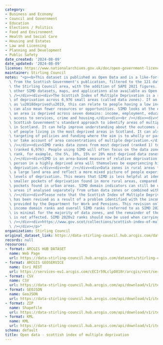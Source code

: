 ```yaml
---
category:
- Business and Economy
- Council and Government
- Education
- Elections / Politics
- Food and Environment
- Health and Social Care
- Housing and Estates
- Law and Licensing
- Planning and Development
- Public Safety
date_created: '2024-08-09'
date_updated: '2024-08-09'
license: https://www.nationalarchives.gov.uk/doc/open-government-licence/version/3/
maintainer: Stirling Council
notes: "<p><b>This dataset is published as Open Data and is a like-for-like extract\
  \ from the Scottish Government's publication, filtered to the 121 datazones within\
  \ the Stirling Council area, with the addition of SAPE 2021 figures. We have published\
  \ other SIMD datasets, maps, and applications also available as Open Data.</b><div><br\
  \ /></div><div><div>The Scottish Index of Multiple Deprivation is a relative measure\
  \ of deprivation across 6,976 small areas (called data zones). If an area is identified\
  \ as \u2018deprived\u2019, this can relate to people having a low income but it\
  \ can also mean fewer resources or opportunities. SIMD looks at the extent to which\
  \ an area is deprived across seven domains: income, employment, education, health,\
  \ access to services, crime and housing.</div><div><br /></div><div>SIMD is the\
  \ Scottish Government's standard approach to identify areas of multiple deprivation\
  \ in Scotland. It can help improve understanding about the outcomes and circumstances\
  \ of people living in the most deprived areas in Scotland. It can also allow effective\
  \ targeting of policies and funding where the aim is to wholly or partly tackle\
  \ or take account of area concentrations of multiple deprivation.</div><div><br\
  \ /></div><div>SIMD ranks data zones from most deprived (ranked 1) to least deprived\
  \ (ranked 6,976). People using SIMD will often focus on the data zones below a certain\
  \ rank, for example, the 5%, 10%, 15% or 20% most deprived data zones in Scotland.</div><div><br\
  \ /></div><div>SIMD is an area-based measure of relative deprivation: not every\
  \ person in a highly deprived area will themselves be experiencing high levels of\
  \ deprivation.</div><div><br /></div><div>Data zones in rural areas tend to cover\
  \ a large land area and reflect a more mixed picture of people experiencing different\
  \ levels of deprivation. This means that SIMD is less helpful at identifying the\
  \ smaller pockets of deprivation found in more rural areas, compared to the larger\
  \ pockets found in urban areas. SIMD domain indicators can still be useful in rural\
  \ areas if analysed separately from urban data zones or combined with other data.</div><div><br\
  \ /></div><div>Please note that the Scottish Index of Multiple Deprivation 2020\
  \ has been revised as a result of a problem identified with the income domain ranks\
  \ provided by the Department for Work and Pensions. This revision only affects the\
  \ income domain ranks and overall SIMD ranks (referred to as SIMD 2020v2). The impact\
  \ is minimal for the majority of data zones, and the remainder of the SIMD 2020\
  \ is not affected. SIMD 2020v2 ranks should now be used when carrying out any analyses.</div></div><div><br\
  \ /></div><div>https://www.gov.scot/collections/scottish-index-of-multiple-deprivation-2020/<br\
  \ /></div></p>"
organization: Stirling Council
original_dataset_link: https://data-stirling-council.hub.arcgis.com/datasets/stirling-council::open-data-scottish-index-of-multiple-deprivation
records: null
resources:
- format: ARCGIS HUB DATASET
  name: Web Page
  url: https://data-stirling-council.hub.arcgis.com/datasets/stirling-council::open-data-scottish-index-of-multiple-deprivation
- format: ARCGIS GEOSERVICE
  name: Esri REST
  url: https://services-eu1.arcgis.com/cECIr59LclpO818r/arcgis/rest/services/open_data_scottish_index_of_multiple_deprivation/FeatureServer/0
- format: CSV
  name: CSV
  url: https://data-stirling-council.hub.arcgis.com/api/download/v1/items/96239c62143d47a58aaab58e1715af22/csv?layers=0
- format: GEOJSON
  name: GeoJSON
  url: https://data-stirling-council.hub.arcgis.com/api/download/v1/items/96239c62143d47a58aaab58e1715af22/geojson?layers=0
- format: ZIP
  name: Shapefile
  url: https://data-stirling-council.hub.arcgis.com/api/download/v1/items/96239c62143d47a58aaab58e1715af22/shapefile?layers=0
- format: KML
  name: KML
  url: https://data-stirling-council.hub.arcgis.com/api/download/v1/items/96239c62143d47a58aaab58e1715af22/kml?layers=0
schema: default
title: Open data - scottish index of multiple deprivation
---
```

